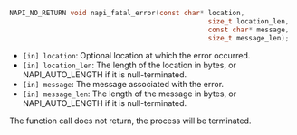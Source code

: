 <!-- YAML
added: v8.2.0
-->
```C
NAPI_NO_RETURN void napi_fatal_error(const char* location,
                                                 size_t location_len,
                                                 const char* message,
                                                 size_t message_len);
```

- `[in] location`: Optional location at which the error occurred.
- `[in] location_len`: The length of the location in bytes, or
NAPI_AUTO_LENGTH if it is null-terminated.
- `[in] message`: The message associated with the error.
- `[in] message_len`: The length of the message in bytes, or
NAPI_AUTO_LENGTH if it is
null-terminated.

The function call does not return, the process will be terminated.

